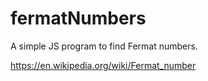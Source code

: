 # fermatNumbers
A simple JS program to find Fermat numbers.

https://en.wikipedia.org/wiki/Fermat_number
